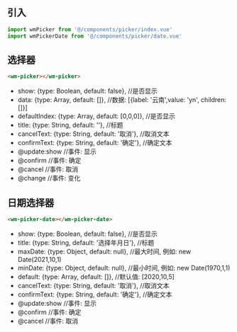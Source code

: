 ## 引入
```javascript
import wmPicker from '@/components/picker/index.vue'
import wmPickerDate from '@/components/picker/date.vue'
```

## 选择器
```html
<wm-picker></wm-picker>
```
- show: {type: Boolean, default: false},          //是否显示
- data: {type: Array, default: []},               //数据: [{label: '云南',value: 'yn', children:[]}]
- defaultIndex: {type: Array, default: [0,0,0]},  //是否显示
- title: {type: String, default: ''},             //标题
- cancelText: {type: String, default: '取消'},    //取消文本
- confirmText: {type: String, default: '确定'},   //确定文本
- @update:show  //事件: 显示
- @confirm      //事件: 确定
- @cancel       //事件: 取消
- @change       //事件: 变化


## 日期选择器
```html
<wm-picker-date></wm-picker-date>
```
- show: {type: Boolean, default: false},        //是否显示
- title: {type: String, default: '选择年月日'}, //标题
- maxDate: {type: Object, default: null},       //最大时间, 例如: new Date(2021,10,1)
- minDate: {type: Object, default: null},       //最小时间, 例如: new Date(1970,1,1)
- default: {type: Array, default: []},          //默认值: [2020,10,5]
- cancelText: {type: String, default: '取消'},  //取消文本
- confirmText: {type: String, default: '确定'}, //确定文本
- @update:show  //事件: 显示
- @confirm      //事件: 确定
- @cancel       //事件: 取消


